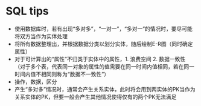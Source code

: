 # SQL tips
- 使用数据库时，若有出现“多对多”，“一对一”，“多对一”的情况时，要尽可能将双方当作为实体处理
- 将所有数据整理出，并根据数据分类以划分实体，随后绘制E-R图（同时确定属性）
- 对于可计算出的“属性”不归类于实体中的属性，1. 浪费空间 2. 数据一致性（对于多个表，代表同一对象的属性的值需要在同一时间内值相同，若在同一时间内值不相同则称为“数据不一致性”）
- 操作，数据，区分
- 产生“多对多”情况时，通常会产生关系实体，此时将会用到两实体的PK当作为关系实体的PK，但要一般会产生其他情况使得仅有的两个PK无法满足